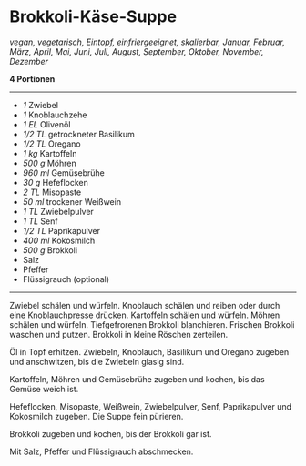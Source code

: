 # Brokkoli-Käse-Suppe

*vegan, vegetarisch, Eintopf, einfriergeeignet, skalierbar, Januar, Februar, März, April, Mai, Juni, Juli, August, September, Oktober, November, Dezember*

**4 Portionen**

---

- *1* Zwiebel
- *1* Knoblauchzehe
- *1 EL* Olivenöl
- *1/2 TL* getrockneter Basilikum
- *1/2 TL* Oregano
- *1 kg* Kartoffeln
- *500 g* Möhren
- *960 ml* Gemüsebrühe
- *30 g* Hefeflocken
- *2 TL* Misopaste
- *50 ml* trockener Weißwein
- *1 TL* Zwiebelpulver
- *1 TL* Senf
- *1/2 TL* Paprikapulver
- *400 ml* Kokosmilch
- *500 g* Brokkoli
- Salz
- Pfeffer
- Flüssigrauch (optional)

---

Zwiebel schälen und würfeln. Knoblauch schälen und reiben oder durch eine Knoblauchpresse drücken. Kartoffeln schälen und würfeln. Möhren schälen und würfeln. Tiefgefrorenen Brokkoli blanchieren. Frischen Brokkoli waschen und putzen. Brokkoli in kleine Röschen zerteilen.

Öl in Topf erhitzen. Zwiebeln, Knoblauch, Basilikum und Oregano zugeben und anschwitzen, bis die Zwiebeln glasig sind. 

Kartoffeln, Möhren und Gemüsebrühe zugeben und kochen, bis das Gemüse weich ist.

Hefeflocken, Misopaste, Weißwein, Zwiebelpulver, Senf, Paprikapulver und Kokosmilch zugeben. Die Suppe fein pürieren.

Brokkoli zugeben und kochen, bis der Brokkoli gar ist.

Mit Salz, Pfeffer und Flüssigrauch abschmecken.
